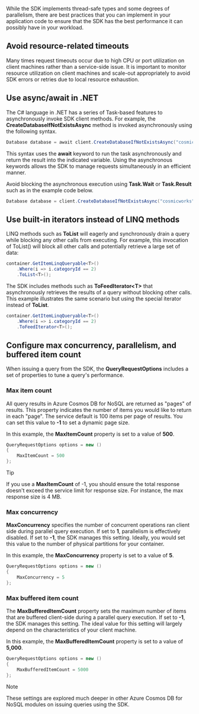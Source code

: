 While the SDK implements thread-safe types and some degrees of parallelism, there are best practices that you can implement in your application code to ensure that the SDK has the best performance it can possibly have in your workload.

## Avoid resource-related timeouts

Many times request timeouts occur due to high CPU or port utilization on client machines rather than a service-side issue. It is important to monitor resource utilization on client machines and scale-out appropriately to avoid SDK errors or retries due to local resource exhaustion.

## Use async/await in .NET

The C# language in .NET has a series of Task-based features to asynchronously invoke SDK client methods. For example, the **CreateDatabaseIfNotExistsAsync** method is invoked asynchronously using the following syntax.

```csharp
Database database = await client.CreateDatabaseIfNotExistsAsync("cosmicworks");
```

This syntax uses the **await** keyword to run the task asynchronously and return the result into the indicated variable. Using the asynchronous keywords allows the SDK to manage requests simultaneously in an efficient manner.

Avoid blocking the asynchronous execution using **Task.Wait** or **Task.Result** such as in the example code below.

```csharp
Database database = client.CreateDatabaseIfNotExistsAsync("cosmicworks").Result;
```

## Use built-in iterators instead of LINQ methods

LINQ methods such as **ToList** will eagerly and synchronously drain a query while blocking any other calls from executing. For example, this invocation of ToList() will block all other calls and potentially retrieve a large set of data:

```csharp
container.GetItemLinqQueryable<T>()
    .Where(i => i.categoryId == 2)
    .ToList<T>();
```

The SDK includes methods such as **ToFeedIterator\<T\>** that asynchronously retrieves the results of a query without blocking other calls. This example illustrates the same scenario but using the special iterator instead of **ToList**.

```csharp
container.GetItemLinqQueryable<T>()
    .Where(i => i.categoryId == 2)
    .ToFeedIterator<T>();
```

## Configure max concurrency, parallelism, and buffered item count

When issuing a query from the SDK, the **QueryRequestOptions** includes a set of properties to tune a query's performance.

### Max item count

All query results in Azure Cosmos DB for NoSQL are returned as "pages" of results. This property indicates the number of items you would like to return in each "page". The service default is 100 items per page of results. You can set this value to **-1** to set a dynamic page size.

In this example, the **MaxItemCount** property is set to a value of **500**.

```csharp
QueryRequestOptions options = new ()
{
    MaxItemCount = 500
};
```

> [!TIP]
> If you use a **MaxItemCount** of -1, you should ensure the total response doesn't exceed the service limit for response size. For instance, the max response size is 4 MB.

### Max concurrency

**MaxConcurrency** specifies the number of concurrent operations ran client side during parallel query execution. If set to **1**, parallelism is effectively disabled. If set to **-1**, the SDK manages this setting. Ideally, you would set this value to the number of physical partitions for your container.

In this example, the **MaxConcurrency** property is set to a value of **5**.

```csharp
QueryRequestOptions options = new ()
{
    MaxConcurrency = 5
};
```

### Max buffered item count

The **MaxBufferedItemCount** property sets the maximum number of items that are buffered client-side during a parallel query execution. If set to **-1**, the SDK manages this setting. The ideal value for this setting will largely depend on the characteristics of your client machine.

In this example, the **MaxBufferedItemCount** property is set to a value of **5,000**.

```csharp
QueryRequestOptions options = new ()
{
    MaxBufferedItemCount = 5000
};
```

> [!NOTE]
> These settings are explored much deeper in other Azure Cosmos DB for NoSQL modules on issuing queries using the SDK.
